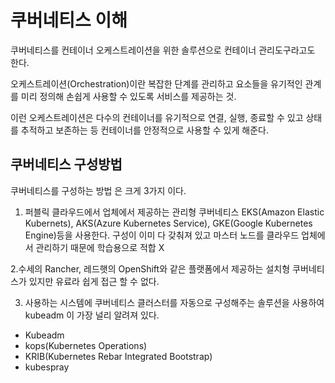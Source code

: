 # 쿠버네티스 이해

쿠버네티스를 컨테이너 오케스트레이션을 위한 솔루션으로 컨테이너 관리도구라고도 한다.

오케스트레이션(Orchestration)이란 복잡한 단계를 관리하고 요소들을 유기적인 관계를 미리 정의해 손쉽게 사용할 수 있도록 서비스를 제공하는 것.

이런 오케스트레이션은 다수의 컨테이너를 유기적으로 연결, 실행, 종료할 수 있고 상태를 추적하고 보존하는 등 컨테이너를 안정적으로 사용할 수 있게 해준다.


## 쿠버네티스 구성방법

쿠버네티스를 구성하는 방법 은 크게 3가지 이다.

1. 퍼블릭 클라우드에서 업체에서 제공하는 관리형 쿠버네티스 EKS(Amazon Elastic Kubernets), AKS(Azure Kubernetes Service), GKE(Google Kubernetes Engine)등을 사용한다.
구성이 이미 다 갖춰져 있고 마스터 노드를 클라우드 업체에서 관리하기 때문에 학습용으로 적합 X

2.수세의 Rancher, 레드햇의 OpenShift와 같은 플랫폼에서 제공하는 설치형 쿠버네티스가 있지만 유료라 쉽게 접근 할 수 없다.

3. 사용하는 시스템에 쿠버네티스 클러스터를 자동으로 구성해주는 솔루션을 사용하여 kubeadm 이 가장 널리 알려져 있다.
 - Kubeadm 
 - kops(Kubernetes Operations)
 - KRIB(Kubernetes Rebar Integrated Bootstrap)
 - kubespray